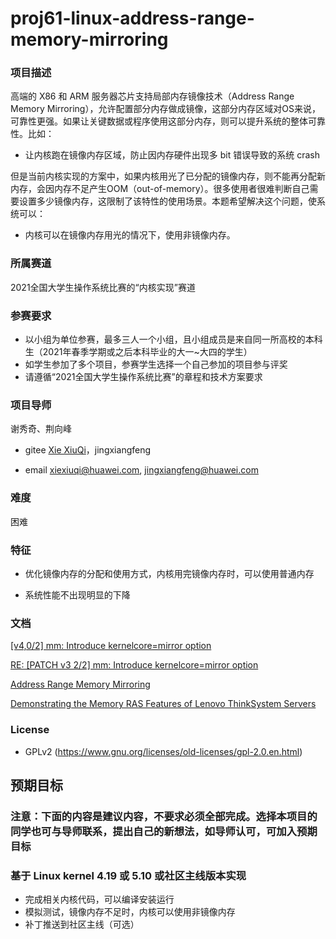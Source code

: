 # proj61-linux-address-range-memory-mirroring

### 项目描述

高端的 X86 和 ARM 服务器芯片支持局部内存镜像技术（Address Range Memory Mirroring），允许配置部分内存做成镜像，这部分内存区域对OS来说，可靠性更强。如果让关键数据或程序使用这部分内存，则可以提升系统的整体可靠性。比如：

* 让内核跑在镜像内存区域，防止因内存硬件出现多 bit 错误导致的系统 crash

但是当前内核实现的方案中，如果内核用光了已分配的镜像内存，则不能再分配新内存，会因内存不足产生OOM（out-of-memory）。很多使用者很难判断自己需要设置多少镜像内存，这限制了该特性的使用场景。本题希望解决这个问题，使系统可以：

* 内核可以在镜像内存用光的情况下，使用非镜像内存。

### 所属赛道

2021全国大学生操作系统比赛的“内核实现”赛道

### 参赛要求

- 以小组为单位参赛，最多三人一个小组，且小组成员是来自同一所高校的本科生（2021年春季学期或之后本科毕业的大一~大四的学生）
- 如学生参加了多个项目，参赛学生选择一个自己参加的项目参与评奖
- 请遵循“2021全国大学生操作系统比赛”的章程和技术方案要求



### 项目导师

谢秀奇、荆向峰

* gitee [Xie XiuQi](https://gitee.com/xiexiuqi)，jingxiangfeng

* email xiexiuqi@huawei.com, jingxiangfeng@huawei.com



### 难度

困难



### 特征

- 优化镜像内存的分配和使用方式，内核用完镜像内存时，可以使用普通内存

- 系统性能不出现明显的下降

  

### 文档

[[v4,0/2] mm: Introduce kernelcore=mirror option](https://lore.kernel.org/patchwork/cover/633555/)

[RE: [PATCH v3 2/2] mm: Introduce kernelcore=mirror option](https://lkml.org/lkml/2015/12/17/530)

[Address Range Memory Mirroring](https://www.fujitsu.com/jp/documents/products/software/os/linux/catalog/LinuxConJapan2016-Izumi.pdf)

[Demonstrating the Memory RAS Features of Lenovo ThinkSystem Servers](https://lenovopress.com/lp0778.pdf)

### License

- GPLv2 (https://www.gnu.org/licenses/old-licenses/gpl-2.0.en.html)



## 预期目标

### 注意：下面的内容是建议内容，不要求必须全部完成。选择本项目的同学也可与导师联系，提出自己的新想法，如导师认可，可加入预期目标



### 基于 Linux kernel 4.19 或 5.10 或社区主线版本实现

* 完成相关内核代码，可以编译安装运行
* 模拟测试，镜像内存不足时，内核可以使用非镜像内存
* 补丁推送到社区主线（可选）